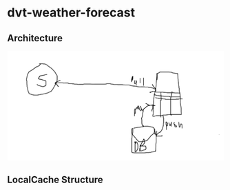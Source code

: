 # dvt-weather-forecast



## Architecture 
![a link](https://github.com/JeffDropsIT/dvt-weather-forecast/blob/master/architecture.png)

## LocalCache Structure

